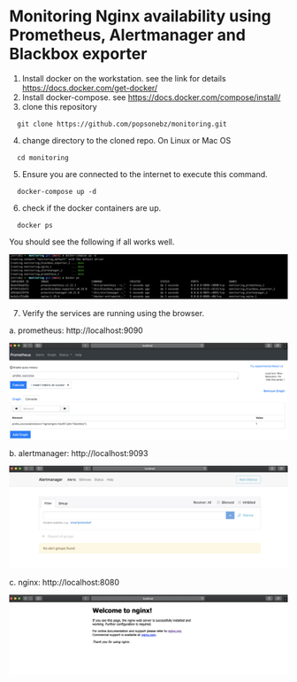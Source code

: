 # Monitoring Nginx availability using Prometheus, Alertmanager and Blackbox exporter


1. Install docker on the workstation. see the link for details https://docs.docker.com/get-docker/
2. Install docker-compose. see https://docs.docker.com/compose/install/
3. clone this repository
```
  git clone https://github.com/popsonebz/monitoring.git
```
4. change directory to the cloned repo.
On Linux or Mac OS
```
  cd monitoring
```
5. Ensure you are connected to the internet to execute this command.
```
  docker-compose up -d
```
6. check if the docker containers are up.
```
  docker ps
```
You should see the following if all works well.

![Screenshot](https://github.com/popsonebz/monitoring/blob/main/images/monitoring-nginx.png)

7. Verify the services are running using the browser.

  a. prometheus: http://localhost:9090

  ![Screenshot](https://github.com/popsonebz/monitoring/blob/main/images/prometheus.png)

  b. alertmanager: http://localhost:9093

  ![Screenshot](https://github.com/popsonebz/monitoring/blob/main/images/alertmanager.png)

  c. nginx:  http://localhost:8080

  ![Screenshot](https://github.com/popsonebz/monitoring/blob/main/images/nginx.png)
